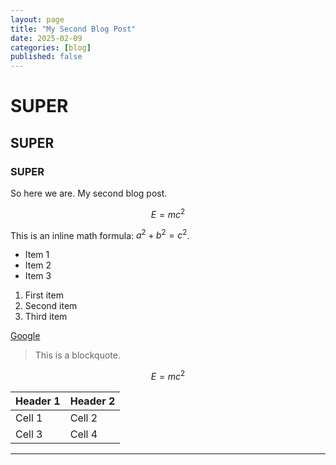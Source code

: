 ```yaml
---
layout: page
title: "My Second Blog Post"
date: 2025-02-09
categories: [blog]
published: false
---
```


# SUPER

## SUPER

### SUPER

So here we are. My second blog post.

$$ E = mc^2 $$

This is an inline math formula: $a^2 + b^2 = c^2$.

- Item 1
- Item 2
- Item 3

1. First item
2. Second item
3. Third item


[Google][1]

[1]: https://www.google.com

> This is a blockquote.

$$ E = mc^2 $$

| Header 1 | Header 2 |
|----------|----------|
| Cell 1   | Cell 2   |
| Cell 3   | Cell 4   |


---
